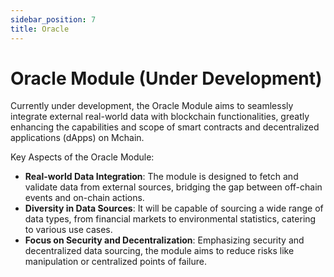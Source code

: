 ```yaml
---
sidebar_position: 7
title: Oracle
---
```


# Oracle Module (Under Development)

Currently under development, the Oracle Module aims to seamlessly integrate external real-world data with blockchain functionalities, greatly enhancing the capabilities and scope of smart contracts and decentralized applications (dApps) on Mchain.

Key Aspects of the Oracle Module:

- **Real-world Data Integration**: The module is designed to fetch and validate data from external sources, bridging the gap between off-chain events and on-chain actions.
- **Diversity in Data Sources**: It will be capable of sourcing a wide range of data types, from financial markets to environmental statistics, catering to various use cases.
- **Focus on Security and Decentralization**: Emphasizing security and decentralized data sourcing, the module aims to reduce risks like manipulation or centralized points of failure.
